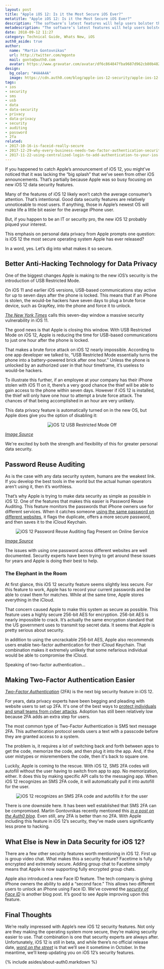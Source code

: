 ```yaml
---
layout: post
title: "Apple iOS 12: Is it the Most Secure iOS Ever?"
metatitle: "Apple iOS 12: Is it the Most Secure iOS Ever?"
description: "The software’s latest features will help users bolster their data security."
metadescription: "The software’s latest features will help users bolster their data security."
date: 2018-09-12 11:27
category: Technical Guide, Whats New, iOS
auth0_aside: true
author:
  name: "Martin Gontovnikas"
  url: http://twitter.com/mgonto
  mail: gonto@auth0.com
  avatar: https://www.gravatar.com/avatar/df6c864847fba9687d962cb80b482764??s=60
design:
  bg_color: "#4A4A4A"
  image: https://cdn.auth0.com/blog/apple-ios-12-security/apple-ios-12-logo.png
tags:
- ios
- security
- sms
- usb
- data
- data-security
- privacy
- data-privacy
- security
- auditing
- password
- 2fa
related:
- 2017-10-16-is-faceid-really-secure
- 2017-12-29-why-every-business-needs-two-factor-authentication-security
- 2017-11-22-using-centralized-login-to-add-authentication-to-your-ios-apps
---
```


If you happened to catch Apple’s announcement of iOS 12, you might’ve noticed that it was lacking the “big splash” that we’ve seen from other iOS announcements. That’s partially because Apple was so busy focusing on new iOS 12 data security features.

Many of the features of iOS 12 likely won’t catch the average consumer’s attention. That’s intentional. Good data security features are relatively unnoticeable to most users. If anything, those in Apple’s newest OS will make life a little bit easier for the average iPhone user.

But, if you happen to be an IT or security pro, the new iOS 12 probably piqued your interest.

This emphasis on personal data privacy from Apple prompts one question: is iOS 12 the most secure operating system Apple has ever released?

In a word, yes. Let’s dig into what makes it so secure.

## Better Anti-Hacking Technology for Data Privacy

One of the biggest changes Apple is making to the new iOS’s security is the introduction of USB Restricted Mode. 

On iOS 11 and earlier iOS versions, USB-based communications stay active for up to seven days after the phone is locked. This means that if an iPhone is stolen, the would-be hackers have seven days to plug a brute force device, such as GrayKey, into the phone and force it to unlock.

_[The New York Times](https://www.nytimes.com/2018/06/13/technology/apple-iphone-police.html)_ calls this seven-day window a massive security vulnerability in iOS 11.

The good news is that Apple is closing this window. With USB Restricted Mode on iOS 12, Apple is reducing the time for USB-based communications to just one hour after the phone is locked. 

That makes a brute force attack on iOS 12 nearly impossible. According to one app developer we talked to, “USB Restricted Mode essentially turns the phone into a battery-powered brick after one hour.” Unless the phone is unlocked by an authorized user in that hour timeframe, it’s useless to would-be hackers.

To illustrate this further, if an employee at your company has their iPhone stolen with iOS 11 on it, there’s a very good chance the thief will be able to gain access to the phone within seven days. However if iOS 12 is installed, the thief will only have one hour to attempt a brute force attack. The chances of that being accomplished in an hour are very unlikely. 

This data privacy feature is automatically turned on in the new OS, but Apple does give you the option of disabling it:

<p style="text-align: center;">
  <img src="https://cdn.auth0.com/blog/apple-ios-12-is-it-the-most-secure-ios-ever/ios12-usb-restricted-mode-off.png" alt="iOS 12 USB Restricted Mode Off">
</p>

_[Image Source](https://www.macrumors.com/how-to/access-controls-usb-restricted-mode-ios-12/)_

We're excited by both the strength and flexibility of this for greater personal data security.

## Password Reuse Auditing

As is the case with any data security system, humans are the weakest link. If you develop the best tools in the world but the actual human operators aren’t using it, then it’s worthless.

That’s why Apple is trying to make data security as simple as possible in iOS 12. One of the features that makes this easier  is Password Reuse Auditing. This feature monitors the passwords that iPhone owners use for different services. When it catches someone [using the same password on different websites](https://www.godaddy.com/garage/10-best-practices-for-creating-and-securing-stronger-passwords/), it flags the duplicate, offers a more secure password, and then saves it to the iCloud Keychain.

<p style="text-align: center;">
  <img src="https://cdn.auth0.com/blog/apple-ios-12-is-it-the-most-secure-ios-ever/ios-12-password-reuse-auditing-flag-present-on-online-service.png" alt="iOS 12 Password Reuse Auditing flag Present on Online Service">
</p>

_[Image Source](https://www.macrumors.com/how-to/automatic-passwords-and-auditing-in-ios-12/)_

The issues with using one password across different websites are well documented. Security experts have been trying to get around these issues for years and Apple is doing their best to help. 

### The Elephant in the Room

At first glance, this iOS 12 security feature seems slightly less secure. For this feature to work, Apple has to record your current passwords and be able to crawl them for matches. While at the same time, Apple stores everything in the iCloud. 

That concern caused Apple to make this system as secure as possible. This feature uses a highly secure 256-bit AES for encryption. 256-bit AES is nearly impossible to crack. It’s actually the same encryption standard that the US government uses to transmit top secret data. It seems that Apple is pretty serious about security. 

In addition to using the uncrackable 256-bit AES, Apple also recommends users enable two-factor authentication for their iCloud Keychain. That combination makes it extremely unlikely that some nefarious individual would be able to compromise the iCloud. 

Speaking of two-factor authentication…

## Making Two-Factor Authentication Easier

_[Two-Factor Authentication](https://auth0.com/learn/two-factor-authentication/)_ (2FA) is the next big security feature in iOS 12. 

For years, data privacy experts have been begging and pleading with website users to set up 2FA. It's one of the best ways to [protect individuals and small teams from cyber attacks](http://blog.idonethis.com/security-ringcaptcha/). Adoption has still been relatively low because 2FA adds an extra step for users.

The most common type of Two-Factor Authentication is SMS text message 2FA. This authentication protocol sends users a text with a passcode before they are granted access to a system.

The problem is, it requires a lot of switching back and forth between apps to get the code, memorize the code, and then plug it into the app. And, if the user mistypes or misremembers the code, then it's back to square one.

Luckily, Apple is coming to the rescue. With iOS 12, SMS 2FA codes will autofill without the user having to switch from app to app. No memorization, either. It does this by making specific API calls to the messaging app. When iOS 12 recognizes an SMS 2FA code, it will automatically pull it into autofill for the user. 

<p style="text-align: center;">
  <img src="https://cdn.auth0.com/blog/apple-ios-12-is-it-the-most-secure-ios-ever/ios-12-recognizes-an-sms-2fa-code-and-autofills-it-for-user.gif" alt="iOS 12 recognizes an SMS 2FA code and autofills it for the user">
</p>

There is one downside here. It has been well established that SMS 2FA can be compromised. Martin Gontovnikas recently mentioned this _[in a post on the Auth0 blog](https://auth0.com/blog/what-companies-can-learn-from-the-reddit-data-breach/)_. Even still, any 2FA is better than no 2FA. With Apple including this feature in iOS 12’s security, they’ve made users significantly less prone to hacking.

## What Else is New in Data Security for iOS 12?

There are a few other security features worth mentioning in iOS 12. First up is group video chat. What makes this a security feature? Facetime is fully encrypted and extremely secure. Adding group chat to Facetime simply means that Apple is now supporting fully encrypted group chats. 

Apple also introduced a new Face ID feature. The tech company is giving iPhone owners the ability to add a “second face.” This allows two different users to unlock an iPhone using Face ID. We’ve covered the _[security of Face ID](https://auth0.com/blog/is-faceid-really-secure/)_ is another blog post. It’s good to see Apple improving upon this feature.

## Final Thoughts

We’re really impressed with Apple’s new iOS 12 security features. Not only are they making the operating system more secure, they’re making security easier to use. That combination is one that security experts are always after. 
Unfortunately, iOS 12 is still in beta, and while there’s no official release date, _[word on the street](https://www.techradar.com/news/ios-12)_ is that we’ll see it sometime in October. In the meantime, we’ll keep updating you on iOS 12’s security features.

{% include asides/about-auth0.markdown %}